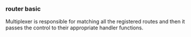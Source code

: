 ### router basic
Multiplexer is responsible for matching all the registered routes and then it passes the control to their appropriate handler functions.